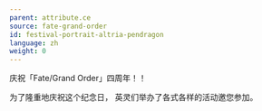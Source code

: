 ```yaml
---
parent: attribute.ce
source: fate-grand-order
id: festival-portrait-altria-pendragon
language: zh
weight: 0
---
```


庆祝「Fate/Grand Order」四周年！！

为了隆重地庆祝这个纪念日，
英灵们举办了各式各样的活动邀您参加。
